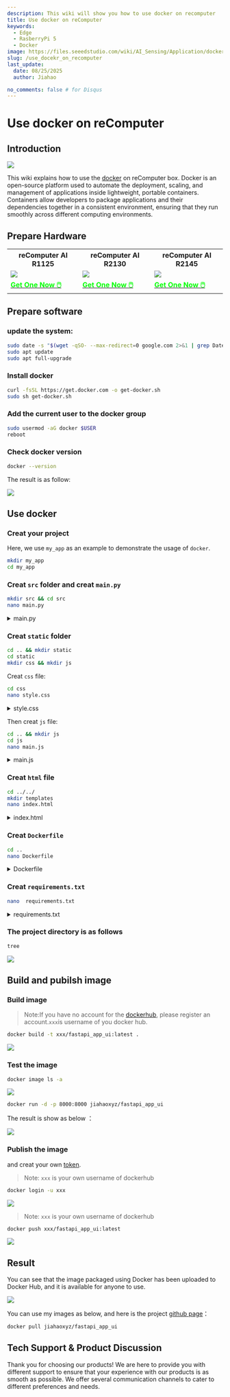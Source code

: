 ```yaml
---
description: This wiki will show you how to use docker on recomputer
title: Use docker on reComputer
keywords:
  - Edge
  - RasberryPi 5
  - Docker
image: https://files.seeedstudio.com/wiki/AI_Sensing/Application/docker/docker.webp
slug: /use_docekr_on_recomputer
last_update:
  date: 08/25/2025
  author: Jiahao

no_comments: false # for Disqus
---
```


# Use docker on reComputer

## Introduction

<div style={{textAlign:'center'}}><img src="https://files.seeedstudio.com/wiki/AI_Sensing/Application/docker/docker.png" style={{width:300, height:'auto'}}/></div>

This wiki explains how to use the [docker](https://www.docker.com) on reComputer box. Docker is an open-source platform used to automate the deployment, scaling, and management of applications inside lightweight, portable containers. Containers allow developers to package applications and their dependencies together in a consistent environment, ensuring that they run smoothly across different computing environments.

## Prepare Hardware

<div class="table-center">
	<table align="center">
	<tr>
		<th>reComputer AI R1125</th>
		<th>reComputer AI R2130</th>
		<th>reComputer AI R2145</th>
	</tr>
    <tr>
      <td><div style={{textAlign:'center'}}><img src="https://media-cdn.seeedstudio.com/media/catalog/product/cache/bb49d3ec4ee05b6f018e93f896b8a25d/1/-/1-113991334.jpg" style={{width:600, height:'auto'}}/></div></td>
	  <td><div style={{textAlign:'center'}}><img src="https://media-cdn.seeedstudio.com/media/catalog/product/cache/bb49d3ec4ee05b6f018e93f896b8a25d/1/_/1_24_1.jpg" style={{width:600, height:'auto'}}/></div></td>
	  <td><div style={{textAlign:'center'}}><img src="https://media-cdn.seeedstudio.com/media/catalog/product/cache/bb49d3ec4ee05b6f018e93f896b8a25d/i/m/image-r2145.jpeg" style={{width:600, height:'auto'}}/></div></td>
    </tr>
		<tr>
			<td><div class="get_one_now_container" style={{textAlign: 'center'}}>
				<a class="get_one_now_item" href="https://www.seeedstudio.com/reComputer-R1125-10-p-6256.html" target="_blank">
				<strong><span><font color={'FFFFFF'} size={"4"}> Get One Now 🖱️</font></span></strong>
				</a>
			</div></td>
			<td><div class="get_one_now_container" style={{textAlign: 'center'}}>
				<a class="get_one_now_item" href="https://www.seeedstudio.com/reComputer-AI-R2130-12-p-6368.html" target="_blank">
				<strong><span><font color={'FFFFFF'} size={"4"}> Get One Now 🖱️</font></span></strong>
				</a>
			</div></td>
			<td><div class="get_one_now_container" style={{textAlign: 'center'}}>
				<a class="get_one_now_item" href="https://www.seeedstudio.com/reComputer-AI-Industrial-R2145-12-p-6486.html" target="_blank">
				<strong><span><font color={'FFFFFF'} size={"4"}> Get One Now 🖱️</font></span></strong>
				</a>
			</div></td>
		</tr>
	</table>
</div>

## Prepare software

### update the system:

```bash
sudo date -s "$(wget -qSO- --max-redirect=0 google.com 2>&1 | grep Date: | cut -d' ' -f5-8)Z"
sudo apt update
sudo apt full-upgrade
```

### Install docker

```bash
curl -fsSL https://get.docker.com -o get-docker.sh
sudo sh get-docker.sh
```

### Add the current user to the docker group

```bash
sudo usermod -aG docker $USER
reboot
```
### Check docker version

```bash
docker --version
```
The result is as follow:

<div style={{textAlign:'center'}}><img src="https://files.seeedstudio.com/wiki/00_AI_Sensing/Application/docker/docker_version.png" style={{width:600, height:'auto'}}/></div>

## Use docker 
###  Creat your project
Here, we use `my_app` as an example to demonstrate the usage of `docker`.

```bash
mkdir my_app
cd my_app
```

### Creat `src` folder and creat `main.py`

```bash
mkdir src && cd src
nano main.py
```

<details>
  <summary>main.py</summary>

```python
from fastapi import FastAPI, Request
from fastapi.responses import HTMLResponse
from fastapi.staticfiles import StaticFiles
from fastapi.templating import Jinja2Templates
import os

app = FastAPI()

# Create directories if they don't exist
os.makedirs("static", exist_ok=True)
os.makedirs("templates", exist_ok=True)

# Mount static files directory
app.mount("/static", StaticFiles(directory="static"), name="static")

# Set up Jinja2 templates
templates = Jinja2Templates(directory="templates")

@app.get("/", response_class=HTMLResponse)
async def read_root(request: Request):
    return templates.TemplateResponse("index.html", {"request": request})

@app.get("/items/{item_id}")
async def read_item(item_id: int, q: str = None):
    return {"item_id": item_id, "q": q}

```
</details>

### Creat `static` folder

```bash
cd .. && mkdir static
cd static
mkdir css && mkdir js
```

Creat `css` file:

```bash
cd css 
nano style.css
```

<details>
  <summary>style.css</summary>

```css
body {
    font-family: 'Roboto', sans-serif;
    margin: 0;
    padding: 0;
    background: linear-gradient(135deg, #667eea 0%, #764ba2 100%);
    min-height: 100vh;
    color: #333;
}

.container {
    max-width: 800px;
    margin: 0 auto;
    padding: 20px;
}

header {
    text-align: center;
    padding: 40px 0;
    color: white;
}

header h1 {
    font-size: 2.5rem;
    margin-bottom: 10px;
}

header p {
    font-size: 1.2rem;
    font-weight: 300;
}

main {
    display: flex;
    flex-direction: column;
    gap: 20px;
}

.card {
    background: white;
    border-radius: 10px;
    box-shadow: 0 4px 20px rgba(0, 0, 0, 0.1);
    padding: 25px;
    transition: transform 0.3s ease, box-shadow 0.3s ease;
}

.card:hover {
    transform: translateY(-5px);
    box-shadow: 0 6px 25px rgba(0, 0, 0, 0.15);
}

.card h2 {
    margin-top: 0;
    color: #667eea;
    display: flex;
    align-items: center;
    gap: 10px;
}

.card ul {
    padding-left: 20px;
}

.card li {
    margin-bottom: 10px;
    display: flex;
    align-items: center;
    gap: 10px;
}

.endpoint {
    display: flex;
    justify-content: space-between;
    align-items: center;
    background: #f8f9fa;
    padding: 15px;
    border-radius: 5px;
    margin-top: 10px;
}

.endpoint code {
    background: #e9ecef;
    padding: 5px 10px;
    border-radius: 3px;
    font-family: 'Courier New', monospace;
}

.button {
    background: #667eea;
    color: white;
    padding: 10px 20px;
    border-radius: 5px;
    text-decoration: none;
    font-weight: bold;
    transition: background 0.3s ease;
}

.button:hover {
    background: #5a6fd8;
}

footer {
    text-align: center;
    padding: 30px 0;
    color: white;
    font-weight: 300;
}

footer p {
    margin: 0;
}

footer i {
    color: #ff6b6b;
}
```
</details>


Then creat `js` file:

```bash
cd .. && mkdir js
cd js
nano main.js
```

<details>
  <summary>main.js</summary>

```js
// Simple JavaScript to add interactivity to the UI
document.addEventListener('DOMContentLoaded', function() {
    // Add a click event listener to the "Try it" button
    const tryButton = document.querySelector('.button');
    if (tryButton) {
        tryButton.addEventListener('click', function(e) {
            // Add a simple animation effect
            this.style.transform = 'scale(0.95)';
            setTimeout(() => {
                this.style.transform = '';
            }, 100);
        });
    }
    
    // Add a hover effect to the cards
    const cards = document.querySelectorAll('.card');
    cards.forEach(card => {
        card.addEventListener('mouseenter', function() {
            this.style.transform = 'translateY(-5px)';
        });
        
        card.addEventListener('mouseleave', function() {
            this.style.transform = '';
        });
    });
});
```

</details>

### Creat `html` file

```bash
cd ../../
mkdir templates
nano index.html
```
<details>
  <summary>index.html</summary>

```html
<!DOCTYPE html>
<html lang="en">
<head>
    <meta charset="UTF-8">
    <meta name="viewport" content="width=device-width, initial-scale=1.0">
    <title>FastAPI App</title>
    <style>
        body {
            font-family: 'Segoe UI', Tahoma, Geneva, Verdana, sans-serif;
            max-width: 800px;
            margin: 0 auto;
            padding: 20px;
            background: linear-gradient(135deg, #667eea 0%, #764ba2 100%);
            min-height: 100vh;
            color: #333;
        }
        .container {
            background: white;
            border-radius: 10px;
            padding: 30px;
            box-shadow: 0 4px 20px rgba(0, 0, 0, 0.1);
            text-align: center;
        }
        h1 {
            color: #667eea;
        }
        .card {
            background: #f8f9fa;
            border-radius: 8px;
            padding: 20px;
            margin: 20px 0;
            box-shadow: 0 2px 10px rgba(0, 0, 0, 0.05);
            transition: transform 0.3s ease;
        }
        .endpoint {
            display: flex;
            justify-content: space-between;
            align-items: center;
            background: #e9ecef;
            padding: 15px;
            border-radius: 5px;
            margin-top: 10px;
        }
        code {
            background: #dee2e6;
            padding: 5px 10px;
            border-radius: 3px;
            font-family: 'Courier New', monospace;
        }
        .button {
            background: #667eea;
            color: white;
            padding: 10px 20px;
            border-radius: 5px;
            text-decoration: none;
            font-weight: bold;
            transition: all 0.2s ease;
        }
        .button:hover {
            background: #5a6fd8;
            transform: scale(1.05);
        }
    </style>
</head>
<body>
    <div class="container">
        <h1>FastAPI Application</h1>
        <p>A modern, high-performance web application</p>
        
        <div class="card">
            <h2>About This App</h2>
            <p>This is a simple yet elegant web application built with FastAPI. It demonstrates how to create a beautiful UI with minimal code.</p>
        </div>
        
        <div class="card">
            <h2>Features</h2>
            <ul>
                <li>Fast and lightweight</li>
                <li>Responsive design</li>
                <li>Modern UI components</li>
                <li>RESTful API endpoints</li>
            </ul>
        </div>
        
        <div class="card">
            <h2>Try the API</h2>
            <p>You can access the API endpoints directly:</p>
            <div class="endpoint">
                <code>GET /items/{item_id}</code>
                <a href="/items/42" class="button">Try it</a>
            </div>
        </div>
    </div>
    
    <script src="/static/js/main.js"></script>
</body>
</html>
```
</details>


### Creat `Dockerfile`

```bash
cd ..
nano Dockerfile
```
<details>
  <summary>Dockerfile</summary>

```Dockerfile
# Use the official Python image as the base image
FROM python:3.9-slim

# Set the working directory in the container
WORKDIR /app

# Copy the requirements file into the container
COPY requirements.txt .

# Install the required packages
RUN pip install --no-cache-dir -r requirements.txt

# Create directories for templates and static files
RUN mkdir -p templates static

# Copy the source code into the container
COPY src/ ./src

# Copy the templates and static files into the container
COPY templates/ ./templates
COPY static/ ./static

# Expose the port that the application will run on
EXPOSE 8000

# Define the command to run the application
CMD ["uvicorn", "src.main:app", "--host", "0.0.0.0", "--port", "8000"]
```

</details>

### Creat `requirements.txt`

```bash
nano  requirements.txt
```

<details>
  <summary>requirements.txt</summary>

```bash
fastapi
uvicorn[standard]
jinja2
```
</details>

### The project directory is as follows

```bash
tree
```

<div style={{textAlign:'center'}}><img src="https://files.seeedstudio.com/wiki/00_AI_Sensing/Application/docker/docker_tree.png" style={{width:600, height:'auto'}}/></div>

## Build and pubilsh image

### Build image

>Note:If you have no account for the [dockerhub](https://hub.docker.com/), please register an account.`xxx`is username of you docker hub.

```bash
docker build -t xxx/fastapi_app_ui:latest .
```

<div style={{textAlign:'center'}}><img src="https://files.seeedstudio.com/wiki/00_AI_Sensing/Application/docker/docker_image.png" style={{width:1000, height:'auto'}}/></div>


### Test the image

```bash
docker image ls -a
```

<div style={{textAlign:'center'}}><img src="https://files.seeedstudio.com/wiki/00_AI_Sensing/Application/docker/docker_0.png" style={{width:1000, height:'auto'}}/></div>


```bash
docker run -d -p 8000:8000 jiahaoxyz/fastapi_app_ui
```

The result is show as below ：

<div style={{textAlign:'center'}}><img src="https://files.seeedstudio.com/wiki/00_AI_Sensing/Application/docker/docker_2.png" style={{width:1000, height:'auto'}}/></div>

### Publish the image

and creat your own [token](https://app.docker.com/settings). 

>Note: `xxx` is your own username of dockerhub

```sh
docker login -u xxx
```
<div style={{textAlign:'center'}}><img src="https://files.seeedstudio.com/wiki/00_AI_Sensing/Application/docker/dockerhub.png" style={{width:1000, height:'auto'}}/></div>

>Note: `xxx` is your own username of dockerhub

```sh
docker push xxx/fastapi_app_ui:latest
```
<div style={{textAlign:'center'}}><img src="https://files.seeedstudio.com/wiki/00_AI_Sensing/Application/docker/docker_3.png" style={{width:1000, height:'auto'}}/></div>


## Result 

You can see that the image packaged using Docker has been uploaded to Docker Hub, and it is available for anyone to use.

<div style={{textAlign:'center'}}><img src="https://files.seeedstudio.com/wiki/00_AI_Sensing/Application/docker/docker_result.png" style={{width:1000, height:'auto'}}/></div>

You can use my images as below, and here is the project [github page](https://github.com/LJ-Hao/Use_Docker_on_reComputer_Raspberrypi)：

```sh
docker pull jiahaoxyz/fastapi_app_ui
```

## Tech Support & Product Discussion

Thank you for choosing our products! We are here to provide you with different support to ensure that your experience with our products is as smooth as possible. We offer several communication channels to cater to different preferences and needs.

<div class="button_tech_support_container">
<a href="https://forum.seeedstudio.com/" class="button_forum"></a> 
<a href="https://www.seeedstudio.com/contacts" class="button_email"></a>
</div>

<div class="button_tech_support_container">
<a href="https://discord.gg/eWkprNDMU7" class="button_discord"></a> 
<a href="https://github.com/Seeed-Studio/wiki-documents/discussions/69" class="button_discussion"></a>
</div>